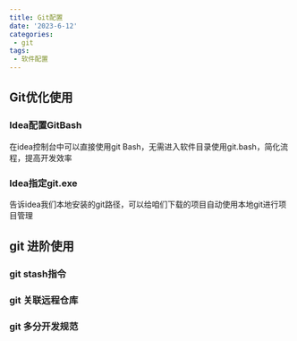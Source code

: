 ```yaml
---
title: Git配置
date: '2023-6-12'
categories:
 - git
tags:
 - 软件配置
---
```

## Git优化使用
### Idea配置GitBash
在idea控制台中可以直接使用git Bash，无需进入软件目录使用git.bash，简化流程，提高开发效率


### Idea指定git.exe
告诉idea我们本地安装的git路径，可以给咱们下载的项目自动使用本地git进行项目管理

## git 进阶使用

### git stash指令

### git 关联远程仓库

### git 多分开发规范


